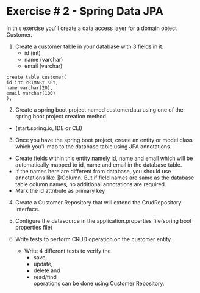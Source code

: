 # Exercise # 2 - Spring Data JPA


In this exercise you'll create a data access layer for a domain object Customer.

1. Create a customer table in your database with 3 fields in it.
	- id (int)
	- name (varchar)
	- email (varchar)
```
create table customer(
id int PRIMARY KEY,
name varchar(20),
email varchar(100)
);
```


2. Create a spring boot project named customerdata using one of the spring boot project creation method
  - (start.spring.io, IDE or CLI)


3. Once you have the spring boot project, create an entity or model class which you'll map to the database table using JPA annotations.
  - Create fields within this entity namely id, name and email which will be automatically mapped to id, name and email in the database table.
  - If the names here are different from database, you should use annotations like @Column. But if field names are same as the database table column names, no additional annotations are required.
  - Mark the id attribute as primary key


4. Create a Customer Repository	that will extend the CrudRepository Interface.


5. Configure the datasource in the application.properties file(spring boot properties file)


6. Write tests to perform CRUD operation on the customer entity.
	- Write 4 different tests to verify the
      - save,
      - update,
      - delete and
      - read/find  
      operations can be done using Customer Repository.
